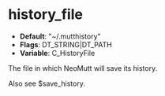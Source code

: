 # history_file

- **Default**: "~/.mutthistory"
- **Flags**: DT_STRING|DT_PATH
- **Variable**: C_HistoryFile

The file in which NeoMutt will save its history.

Also see $save_history.
